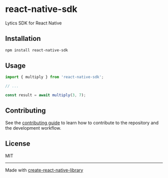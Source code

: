 # react-native-sdk

Lytics SDK for React Native

## Installation

```sh
npm install react-native-sdk
```

## Usage

```js
import { multiply } from 'react-native-sdk';

// ...

const result = await multiply(3, 7);
```

## Contributing

See the [contributing guide](CONTRIBUTING.md) to learn how to contribute to the repository and the development workflow.

## License

MIT

---

Made with [create-react-native-library](https://github.com/callstack/react-native-builder-bob)
